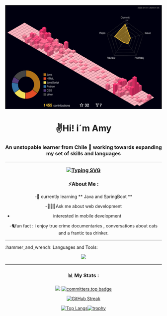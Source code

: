 
<div id="header" align="center">
 <picture>
  <source media="(prefers-color-scheme: light)" srcset="./profile-3d-contrib/profile-green.svg">
  <img src="./profile-3d-contrib/profile-custom-en.svg">
 </picture>

<h1 align="center">✌️Hi! i´m Amy</h1>
<h3 align="center">An unstopable learner from Chile 📌 working towards expanding my set of skills and languages 
<hr>
 
[![Typing SVG](https://readme-typing-svg.herokuapp.com?font=Pacifico&weight=300&duration=3000&pause=10&color=CB03F7&random=false&width=435&lines=Work+hard+Work+hard+Work+hard+Work+hard+Work+hard+Work+hard+Work+hard+Work+hard+Work+hard+Work+hard+Work+hard+Work+hard;Dream+big+Dream+big+Dream+big+Dream+big+Dream+big+Dream+big+Dream+big+Dream+big+Dream+big+Dream+big+Dream+big)](https://git.io/typing-svg)   
  
### ⚡About Me :
-🌱 currently learning ** Java and SpringBoot **
  
-👩🏻‍💻Ask me about web development

- interested in mobile development

-🐈fun fact : i enjoy true crime documentaries , conversations about cats and a frantic tea drinker. 
  
---
<div align="left">
:hammer_and_wrench: Languages and Tools:

  <p align="center">
  <a href="https://skillicons.dev">
    <img src="https://skillicons.dev/icons?i=git,idea,vscode,replit,docker,bootstrap,css,gradle,html,express,ts,java,js,kafka,materialui,maven,mongodb,mysql,nodejs,postgres,py,react,spring,vite" />
  </a>
  </p>
    



</div> 
  
---
  
  
### 📊 My Stats :
<div align="center">
  
  
</div>
<div align="center">

  [![](https://visitcount.itsvg.in/api?id=AmyLovelace&&icon=6&color=0)](https://visitcount.itsvg.in)  [![committers.top badge](https://user-badge.committers.top/chile/AmyLovelace.svg)](https://user-badge.committers.top/chile/AmyLovelace)


</div>

 <div align="center">

[![GitHub Streak](http://github-readme-streak-stats.herokuapp.com?user=AmyLovelace&mode=weekly&theme=radical&background=000000)](https://git.io/streak-stats)

 </div>

<div align="center">

 [![Top Langs](https://github-readme-stats.vercel.app/api/top-langs/?username=AmyLovelace&langs_count=9&theme=dracula&hide=Swift,c%2B%2B,CMake,Kotlin,C,Shell&layout=donut&hide_progress=false)](https://github.com/amisauria/github-readme-stats)[![trophy](https://github-profile-trophy.vercel.app/?username=AmyLovelace&theme=dracula&row=2&column=3&title=MultiLanguage,Commits,Repositories,Followers,Stars,Experience&no-frame=true)](https://github.com/AmyLovelace/github-profile-trophy)

 
</div>

  
  
  

